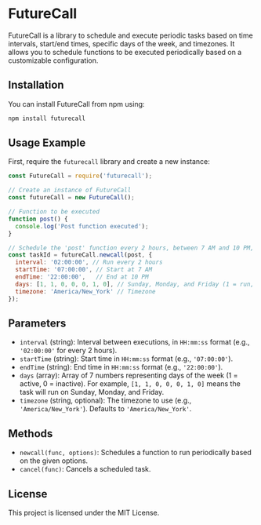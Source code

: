 
# FutureCall

FutureCall is a library to schedule and execute periodic tasks based on time intervals, start/end times, specific days of the week, and timezones. It allows you to schedule functions to be executed periodically based on a customizable configuration.

## Installation

You can install FutureCall from npm using:

```bash
npm install futurecall
```

## Usage Example

First, require the `futurecall` library and create a new instance:

```javascript
const FutureCall = require('futurecall');

// Create an instance of FutureCall
const futureCall = new FutureCall();

// Function to be executed
function post() {
  console.log('Post function executed');
}

// Schedule the 'post' function every 2 hours, between 7 AM and 10 PM, on Monday, Wednesday, and Friday, with timezone 'America/New_York'
const taskId = futureCall.newcall(post, {
  interval: '02:00:00', // Run every 2 hours
  startTime: '07:00:00', // Start at 7 AM
  endTime: '22:00:00',   // End at 10 PM
  days: [1, 1, 0, 0, 0, 1, 0], // Sunday, Monday, and Friday (1 = run, 0 = skip)
  timezone: 'America/New_York' // Timezone
});
```

## Parameters

- `interval` (string): Interval between executions, in `HH:mm:ss` format (e.g., `'02:00:00'` for every 2 hours).
- `startTime` (string): Start time in `HH:mm:ss` format (e.g., `'07:00:00'`).
- `endTime` (string): End time in `HH:mm:ss` format (e.g., `'22:00:00'`).
- `days` (array): Array of 7 numbers representing days of the week (1 = active, 0 = inactive). For example, `[1, 1, 0, 0, 0, 1, 0]` means the task will run on Sunday, Monday, and Friday.
- `timezone` (string, optional): The timezone to use (e.g., `'America/New_York'`). Defaults to `'America/New_York'`.

## Methods

- `newcall(func, options)`: Schedules a function to run periodically based on the given options.
- `cancel(func)`: Cancels a scheduled task.

## License

This project is licensed under the MIT License.
